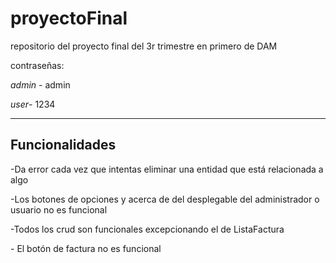 # proyectoFinal
repositorio del proyecto final del 3r trimestre en primero de DAM
<p>contraseñas:</p>
<p><em>admin</em> - admin</p>
<p><em>user</em>- 1234</p>
<hr>
<h2>Funcionalidades</h2>
<p>-Da error cada vez que intentas eliminar una entidad que está relacionada a algo</p>
<p>-Los botones de opciones y acerca de del desplegable del administrador o usuario no es funcional</p>
<p>-Todos los crud son funcionales excepcionando el de ListaFactura</p>
<p>- El botón de factura no es funcional</p>
